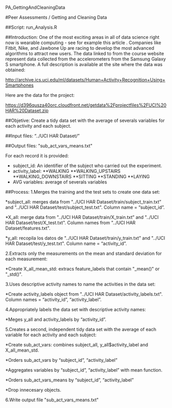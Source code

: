 PA_GettingAndCleaningData

#Peer Assessments / Getting and Cleaning Data

##Script: 
run_Analysis.R

##Introduction:
One of the most exciting areas in all of data science right now is wearable computing - see for example this article . Companies like Fitbit, Nike, and Jawbone Up are racing to develop the most advanced algorithms to attract new users. The data linked to from the course website represent data collected from the accelerometers from the Samsung Galaxy S smartphone. A full description is available at the site where the data was obtained: 

http://archive.ics.uci.edu/ml/datasets/Human+Activity+Recognition+Using+Smartphones 

Here are the data for the project: 

https://d396qusza40orc.cloudfront.net/getdata%2Fprojectfiles%2FUCI%20HAR%20Dataset.zip 

##Objetive: 
Create a tidy data set with the average of severals variables for each activity and each subject.

##Input files:
“../UCI HAR Dataset/”

##Output files:
"sub_act_vars_means.txt"

For each record it is provided:
* subject_id: An identifier of the subject who carried out the experiment.
* activity_label:
**WALKING
**WALKING_UPSTAIRS
**WALKING_DOWNSTAIRS
**SITTING
**STANDING
**LAYING
* AVG variables: average of severals variables

##Process:
1.Merges the training and the test sets to create one data set:

*subject_all: merges data from "../UCI HAR Dataset/train/subject_train.txt” and "../UCI HAR Dataset/test/subject_test.txt".
Column name = “subject_id”.
 
*X_all: merge data from "../UCI HAR Dataset/train/X_train.txt” and "../UCI HAR Dataset/test/X_test.txt".
Column names from "../UCI HAR Dataset/features.txt".

*y_all: recopila los datos de "../UCI HAR Dataset/train/y_train.txt” and "../UCI HAR Dataset/test/y_test.txt".
Column name = “activity_id”.

2.Extracts only the measurements on the mean and standard deviation for each measurement:

*Create X_all_mean_std: extracs feature_labels that contain "_mean()" or "_std()".

3.Uses descriptive activity names to name the activities in the data set:

*Create activity_labels object from "../UCI HAR Dataset/activity_labels.txt".
Column names = “activity_id”, “activity_label”.

4.Appropriately labels the data set with descriptive activity names:

*Meges y_all and activity_labels by “activity_id”.
 
5.Creates a second, independent tidy data set with the average of each variable for each activity and each subject:

*Create sub_act_vars: combines subject_all, y_all$activity_label and X_all_mean_std.

*Orders sub_act_vars by “subject_id”, “activity_label”

*Aggregates variables by “subject_id”, “activity_label” with mean function.

*Orders sub_act_vars_means by “subject_id”, “activity_label”

*Drop innecesary objects.

6.Write output file "sub_act_vars_means.txt"
